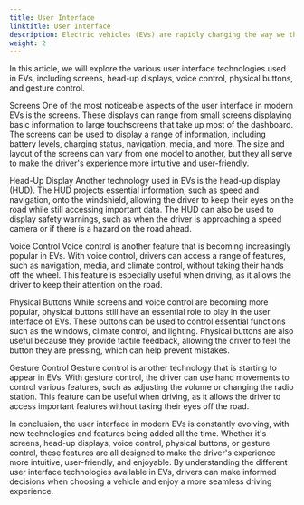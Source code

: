 ```yaml
---
title: User Interface
linktitle: User Interface
description: Electric vehicles (EVs) are rapidly changing the way we think about transportation, and with them come a range of new features and technologies that enhance the driving experience. One of the most significant areas of innovation is in user interface design, with EVs boasting a range of advanced features that go beyond traditional car controls.
weight: 2
---
```

<!-- markdownlint-disable MD033 -->
In this article, we will explore the various user interface technologies used in EVs, including screens, head-up displays, voice control, physical buttons, and gesture control.

Screens
One of the most noticeable aspects of the user interface in modern EVs is the screens. These displays can range from small screens displaying basic information to large touchscreens that take up most of the dashboard. The screens can be used to display a range of information, including battery levels, charging status, navigation, media, and more. The size and layout of the screens can vary from one model to another, but they all serve to make the driver's experience more intuitive and user-friendly.

Head-Up Display
Another technology used in EVs is the head-up display (HUD). The HUD projects essential information, such as speed and navigation, onto the windshield, allowing the driver to keep their eyes on the road while still accessing important data. The HUD can also be used to display safety warnings, such as when the driver is approaching a speed camera or if there is a hazard on the road ahead.

Voice Control
Voice control is another feature that is becoming increasingly popular in EVs. With voice control, drivers can access a range of features, such as navigation, media, and climate control, without taking their hands off the wheel. This feature is especially useful when driving, as it allows the driver to keep their attention on the road.

Physical Buttons
While screens and voice control are becoming more popular, physical buttons still have an essential role to play in the user interface of EVs. These buttons can be used to control essential functions such as the windows, climate control, and lighting. Physical buttons are also useful because they provide tactile feedback, allowing the driver to feel the button they are pressing, which can help prevent mistakes.

Gesture Control
Gesture control is another technology that is starting to appear in EVs. With gesture control, the driver can use hand movements to control various features, such as adjusting the volume or changing the radio station. This feature can be useful when driving, as it allows the driver to access important features without taking their eyes off the road.

In conclusion, the user interface in modern EVs is constantly evolving, with new technologies and features being added all the time. Whether it's screens, head-up displays, voice control, physical buttons, or gesture control, these features are all designed to make the driver's experience more intuitive, user-friendly, and enjoyable. By understanding the different user interface technologies available in EVs, drivers can make informed decisions when choosing a vehicle and enjoy a more seamless driving experience.